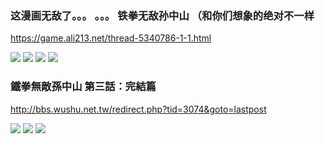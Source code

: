 ### 这漫画无敌了。。。 。。。 铁拳无敌孙中山 （和你们想象的绝对不一样
https://game.ali213.net/thread-5340786-1-1.html

<img src="https://bbsimg.ubgame.com/data/attachment/forum/201312/12/20104413ofa11dmy0m3y03.jpg">

<img src="https://bbsimg.ubgame.com/data/attachment/forum/201312/12/201157omzzdd82v4cvdlmv.jpg">

<img src="https://bbsimg.ubgame.com/data/attachment/forum/201312/12/2012332x6pzdgie2g2mp6y.jpg">

<img src="https://bbsimg.ubgame.com/data/attachment/forum/201312/12/201246bngzuf1k188n63q7.jpg">

### 鐵拳無敵孫中山 第三話：完結篇
http://bbs.wushu.net.tw/redirect.php?tid=3074&goto=lastpost

<img src="http://blog.life.com.tw/upload_file/3/content/f05e73a0-5321-15dd-724d-e3a87da8efb6.jpg">

<img src="http://blog.life.com.tw/upload_file/3/content/f44ed3a7-5321-15dd-724d-5fd79a55763b.jpg">

<img src="http://blog.life.com.tw/upload_file/3/content/f62a34a0-5321-15dd-724d-a83401a3861e.jpg">
